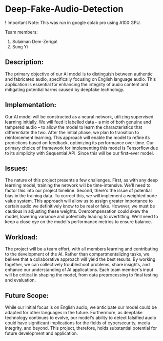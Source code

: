 # Deep-Fake-Audio-Detection

! Important Note: This was run in google colab pro using A100 GPU.

Team members:

1. Sulaiman Dem-Zerigat
2. Sung Yi

## Description:

The primary objective of our AI model is to distinguish between authentic and fabricated audio, specifically focusing on English language audio. This application is essential for enhancing the integrity of audio content and mitigating potential harms caused by deepfake technology.

## Implementation:

Our AI model will be constructed as a neural network, utilizing supervised learning initially. We will feed it labelled data – a mix of both genuine and tampered audio – to allow the model to learn the characteristics that differentiate the two. After the initial phase, we plan to transition to reinforcement learning. This approach will enable the model to refine its predictions based on feedback, optimizing its performance over time. Our primary choice of framework for implementing this model is Tensorflow due to its simplicity with Sequential API. Since this will be our first-ever model.

## Issues:

The nature of this project presents a few challenges. First, as with any deep learning model, training the network will be time-intensive. We'll need to factor this into our project timeline. Second, there's the issue of potential bias in the training data. To correct this, we will implement a weighted node value system. This approach will allow us to assign greater importance to certain audio we definitively know to be real or fake. However, we must be cautious in adjusting these weights. Overcompensation could skew the model, lowering variance and potentially leading to overfitting. We'll need to keep a close eye on the model's performance metrics to ensure balance.

## Workload:

The project will be a team effort, with all members learning and contributing to the development of the AI. Rather than compartmentalizing tasks, we believe that a collaborative approach will yield the best results. By working together, we can collectively troubleshoot problems, share insights, and enhance our understanding of AI applications. Each team member's input will be critical in shaping the model, from data preprocessing to final testing and evaluation.

## Future Scope:

While our initial focus is on English audio, we anticipate our model could be adapted for other languages in the future. Furthermore, as deepfake technology continues to evolve, our model's ability to detect falsified audio could have significant implications for the fields of cybersecurity, media integrity, and beyond. This project, therefore, holds substantial potential for future development and application.
